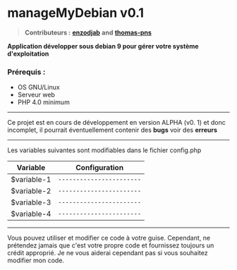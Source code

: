 
# manageMyDebian v0.1

> **Contributeurs :** [**enzodjab**](https://github.com/enzodjab) **and**  [**thomas-pns** ](https://github.com/thomas-pns)

**Application développer sous debian 9 pour gérer votre système d'exploitation**

### Prérequis :
- OS GNU/Linux
- Serveur web
- PHP 4.0 minimum
--------

Ce projet est en cours de développement en version ALPHA (v0. 1) et donc incomplet, il pourrait éventuellement contenir des **bugs** voir des **erreurs**

 
--------
Les variables suivantes sont modifiables dans le fichier config.php

Variable | Configuration
----- | -----
$variable-1| `-----------------------`
$variable-2| `-----------------------`
$variable-3| `-----------------------`
$variable-4| `-----------------------`
--------
Vous pouvez utiliser et modifier ce code à votre guise. Cependant, ne prétendez jamais que c'est votre propre code et fournissez toujours un crédit approprié. Je ne vous aiderai cependant pas si vous souhaitez modifier mon code.
